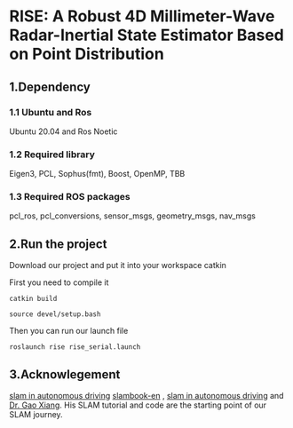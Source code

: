# RISE: A Robust 4D Millimeter-Wave Radar-Inertial State Estimator Based on Point Distribution

## 1.Dependency
### 1.1 Ubuntu and Ros  
Ubuntu 20.04 and Ros Noetic
### 1.2 Required library
Eigen3, PCL, Sophus(fmt), Boost, OpenMP, TBB
### 1.3 Required ROS packages
pcl_ros, pcl_conversions, sensor_msgs, geometry_msgs, nav_msgs
## 2.Run the project
Download our project and put it into your workspace catkin

First you need to compile it

`catkin build`

`source devel/setup.bash`

Then you can run our launch file

`roslaunch rise rise_serial.launch`

## 3.Acknowlegement
[slam in autonomous driving](https://github.com/gaoxiang12/slam_in_autonomous_driving)
[slambook-en](https://github.com/gaoxiang12/slambook-en) , [slam in autonomous driving](https://github.com/gaoxiang12/slam_in_autonomous_driving) and [Dr. Gao Xiang](https://github.com/gaoxiang12). His SLAM tutorial and code are the starting point of our SLAM journey.
